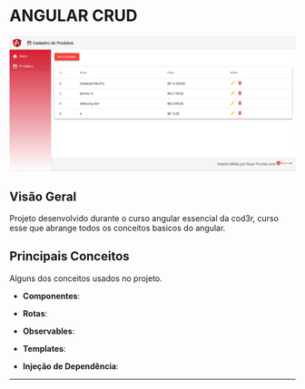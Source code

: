 # ANGULAR CRUD

![Imagem](./img/imagem.png)

## Visão Geral

Projeto desenvolvido durante o curso angular essencial da cod3r, curso esse que abrange todos os conceitos basicos do angular.




## Principais Conceitos
Alguns dos conceitos usados no projeto.

- **Componentes**: 

- **Rotas**: 

- **Observables**: 

- **Templates**: 

- **Injeção de Dependência**: 






---

